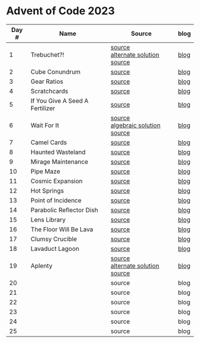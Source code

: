 # Advent of Code 2023

| Day # | Name                            | Source                                                                                                                      | blog                  |
|-------|---------------------------------|-----------------------------------------------------------------------------------------------------------------------------|-----------------------|
| 1     | Trebuchet?!                     | [source](src/advent_2023_clojure/day01.clj)<br/>[alternate solution source](src/advent_2023_clojure/day01_indexes.clj)      | [blog](docs/day01.md) | 
| 2     | Cube Conundrum                  | [source](src/advent_2023_clojure/day02.clj)                                                                                 | [blog](docs/day02.md) |
| 3     | Gear Ratios                     | [source](src/advent_2023_clojure/day03.clj)                                                                                 | [blog](docs/day03.md) |
| 4     | Scratchcards                    | [source](src/advent_2023_clojure/day04.clj)                                                                                 | [blog](docs/day04.md) |
| 5     | If You Give A Seed A Fertilizer | [source](src/advent_2023_clojure/day05.clj)                                                                                 | [blog](docs/day05.md) |
| 6     | Wait For It                     | [source](src/advent_2023_clojure/day06.clj)<br/>[algebraic solution source](src/advent_2023_clojure/day06_algebra.clj)      | [blog](docs/day06.md) |
| 7     | Camel Cards                     | [source](src/advent_2023_clojure/day07.clj)                                                                                 | [blog](docs/day07.md) |
| 8     | Haunted Wasteland               | [source](src/advent_2023_clojure/day08.clj)                                                                                 | [blog](docs/day08.md) |
| 9     | Mirage Maintenance              | [source](src/advent_2023_clojure/day09.clj)                                                                                 | [blog](docs/day09.md) |
| 10    | Pipe Maze                       | [source](src/advent_2023_clojure/day10.clj)                                                                                 | [blog](docs/day10.md) |
| 11    | Cosmic Expansion                | [source](src/advent_2023_clojure/day11.clj)                                                                                 | [blog](docs/day11.md) |
| 12    | Hot Springs                     | [source](src/advent_2023_clojure/day12.clj)                                                                                 | [blog](docs/day12.md) |
| 13    | Point of Incidence              | [source](src/advent_2023_clojure/day13.clj)                                                                                 | [blog](docs/day13.md) |
| 14    | Parabolic Reflector Dish        | [source](src/advent_2023_clojure/day14.clj)                                                                                 | [blog](docs/day14.md) |
| 15    | Lens Library                    | [source](src/advent_2023_clojure/day15.clj)                                                                                 | [blog](docs/day15.md) |
| 16    | The Floor Will Be Lava          | [source](src/advent_2023_clojure/day16.clj)                                                                                 | [blog](docs/day16.md) |
| 17    | Clumsy Crucible                 | [source](src/advent_2023_clojure/day17.clj)                                                                                 | [blog](docs/day17.md) |
| 18    | Lavaduct Lagoon                 | [source](src/advent_2023_clojure/day18.clj)                                                                                 | [blog](docs/day18.md) |
| 19    | Aplenty                         | [source](src/advent_2023_clojure/day19.clj)<br/>[alternate solution source](src/advent_2023_clojure/day19_consolidated.clj) | [blog](docs/day19.md) |
| 20    |                                 | source                                                                                                                      | blog                  |
| 21    |                                 | source                                                                                                                      | blog                  |
| 22    |                                 | source                                                                                                                      | blog                  |
| 23    |                                 | source                                                                                                                      | blog                  |
| 24    |                                 | source                                                                                                                      | blog                  |
| 25    |                                 | source                                                                                                                      | blog                  |
